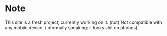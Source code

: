 # Note
This site is a fresh project, currently working on it. (not)
Not compatible with any mobile device. (informally speaking: it looks shit on phones)
